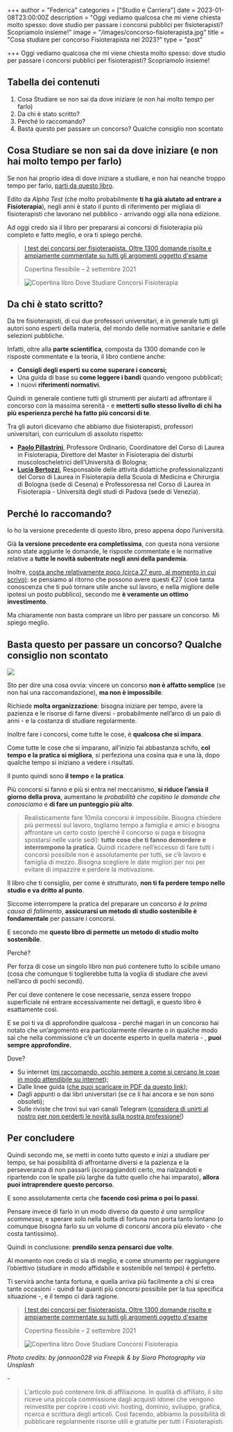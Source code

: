 +++
author = "Federica"
categories = ["Studio e Carriera"]
date = 2023-01-08T23:00:00Z
description = "Oggi vediamo qualcosa che mi viene chiesta molto spesso: dove studio per passare i concorsi pubblici per fisioterapisti? Scopriamolo insieme!"
image = "/images/concorso-fisioterapista.jpg"
title = "Cosa studiare per concorso Fisioterapista nel 2023?"
type = "post"

+++
Oggi vediamo qualcosa che mi viene chiesta molto spesso: dove studio per passare i concorsi pubblici per fisioterapisti? Scopriamolo insieme!

## Tabella dei contenuti

1. Cosa Studiare se non sai da dove iniziare (e non hai molto tempo per farlo)
2. Da chi è stato scritto?
3. Perché lo raccomando?
4. Basta questo per passare un concorso? Qualche consiglio non scontato

## Cosa Studiare se non sai da dove iniziare (e non hai molto tempo per farlo)

Se non hai proprio idea di dove iniziare a studiare, e non hai neanche troppo tempo per farlo, [parti da questo libro](https://amzn.to/3WWvvfB).

Edito da _Alpha Test_ (che molto probabilmente **ti ha già aiutato ad entrare a Fisioterapia**), negli anni è stato il punto di riferimento per migliaia di fisioterapisti che lavorano nel pubblico - arrivando oggi alla nona edizione.

Ad oggi credo sia il libro per prepararsi ai concorsi di fisioterapia più completo e fatto meglio, e ora ti spiego perché.

> [I test dei concorsi per fisioterapista. Oltre 1300 domande risolte e ampiamente commentate su tutti gli argomenti oggetto d'esame ](https://amzn.to/3VXteQa "I test dei concorsi per fisioterapista. Oltre 1300 domande risolte e ampiamente commentate su tutti gli argomenti oggetto d'esame Copertina flessibile – 2 settembre 2021 | Amazon.it")
>
> Copertina flessibile – 2 settembre 2021
>
> ![Copertina libro Dove Studiare Concorsi Fisioterapia](https://m.media-amazon.com/images/I/515d1RkXr1L._SX352_BO1,204,203,200_.jpg "I test dei concorsi per fisioterapista. Oltre 1300 domande risolte e ampiamente commentate su tutti gli argomenti oggetto d'esame Copertina flessibile – 2 settembre 2021")

## Da chi è stato scritto?

Da tre fisioterapisti, di cui due professori universitari, e in generale tutti gli autori sono esperti della materia, del mondo delle normative sanitarie e delle selezioni pubbliche.

Infatti, oltre alla **parte scientifica**, composta da 1300 domande con le risposte commentate e la teoria, il libro contiene anche:

* **Consigli degli esperti su come superare i concorsi;**
* Una guida di base su **come leggere i bandi** quando vengono pubblicati;
* I nuovi **riferimenti normativi**.

Quindi in generale contiene tutti gli strumenti per aiutarti ad affrontare il concorso con la massima serenità - e **metterti sullo stesso livello di chi ha più esperienza perché ha fatto più concorsi di te**.

Tra gli autori dicevamo che abbiamo due fisioterapisti, professori universitari, con curriculum di assoluto rispetto:

* [**Paolo Pillastrini**](https://www.unibo.it/sitoweb/paolo.pillastrini), Professore Ordinario, Coordinatore del Corso di Laurea in Fisioterapia, Direttore del Master in Fisioterapia dei disturbi muscoloscheletrici dell’Università di Bologna;
* [**Lucia Bertozzi**](https://www.unibo.it/sitoweb/lucia.bertozzi/cv), Responsabile delle attività didattiche professionalizzanti del Corso di Laurea in Fisioterapia della Scuola di Medicina e Chirurgia di Bologna (sede di Cesena) e Professoressa nel Corso di Laurea in Fisioterapia - Università degli studi di Padova (sede di Venezia).

## Perché lo raccomando?

Io ho la versione precedente di questo libro, preso appena dopo l’università.

Già **la versione precedente era completissima**, con questa nona versione sono state aggiunte le domande, le risposte commentate e le normative relative a **tutte le novità subentrate negli anni della pandemia**.

Inoltre, [costa anche relativamente poco (circa 27 euro, al momento in cui scrivo)](https://amzn.to/3Iz1gqN): se pensiamo al ritorno che possono avere questi €27 (cioè tanta conoscenza che ti può tornare utile anche sul lavoro, e nella migliore delle ipotesi un posto pubblico), secondo me **è veramente un ottimo investimento**.

Ma chiaramente non basta comprare un libro per passare un concorso. Mi spiego meglio.

## Basta questo per passare un concorso? Qualche consiglio non scontato

![](/images/siora-photography-hgfy1mzy-y0-unsplash.jpg)

Sto per dire una cosa ovvia: vincere un concorso **non è affatto semplice** (se non hai una raccomandazione), **ma non è impossibile**.

Richiede **molta organizzazione**: bisogna iniziare per tempo, avere la pazienza e le risorse di farne diversi - probabilmente nell’arco di un paio di anni - e la costanza di studiare regolarmente.

Inoltre fare i concorsi, come tutte le cose, è **qualcosa che si impara**.

Come tutte le cose che si imparano, all’inizio fai abbastanza schifo, **col tempo e la pratica si migliora**, si perfeziona una cosina qua e una là, dopo qualche tempo si iniziano a vedere i risultati.

Il punto quindi sono **il tempo** e **la pratica**.

Più concorsi si fanno e più si entra nel meccanismo, **si riduce l’ansia il giorno della prova**, aumentano le _probabilità che capitino le domande che conosciamo_ e **di fare un punteggio più alto**.

> Realisticamente fare 10mila concorsi è impossibile. Bisogna chiedere più permessi sul lavoro, togliamo tempo a famiglia e amici e bisogna affrontare un certo costo (perché il concorso si paga e bisogna spostarsi nelle varie sedi): **tutte cose che ti fanno demordere e interrompono la pratica**. Quindi ricadere nell’eccesso di fare tutti i concorsi possibile non è assolutamente per tutti, se c’è lavoro e famiglia di mezzo. Bisogna scegliere le date migliori per noi per evitare di impazzire e perdere la motivazione.

Il libro che ti consiglio, per come è strutturato, **non ti fa perdere tempo nello studio e va dritto al punto**.

Siccome interrompere la pratica del preparare un concorso _è la prima causa di fallimento_, **assicurarsi un metodo di studio sostenibile è fondamentale** per passare i concorsi.

E secondo me **questo libro di permette un metodo di studio molto sostenibile**.

Perché?

Per forza di cose un singolo libro non può contenere tutto lo scibile umano (cosa che comunque ti toglierebbe tutta la voglia di studiare che avevi nell’arco di pochi secondi).

Per cui deve contenere le cose necessarie, senza essere troppo superficiale né entrare eccessivamente nei dettagli, e questo libro è esattamente così.

E se poi ti va di approfondire qualcosa - perché magari in un concorso hai notato che un’argomento era particolarmente rilevante o in qualche modo sai che nella commissione c’è un docente esperto in quella materia - , **puoi sempre approfondire.**

Dove?

* Su internet ([mi raccomando, occhio sempre a come si cercano le cose in modo attendibile su internet](https://fisioterapisti.org/come-ti-informi-dopo-la-laurea/));
* Dalle linee guida ([che puoi scaricare in PDF da questo link](https://www.santillivalter.it/wp-content/uploads/2019/09/Libro-Linee-guida-ed-evidenze-scientifiche-in-medicina-fisica-e-riabilitativa.pdf));
* Dagli appunti o dai libri universitari (se ce li hai ancora e se non sono obsoleti);
* Sulle riviste che trovi sui vari canali Telegram ([considera di unirti al nostro per non perderti le novità sulla nostra professione!](https://t.me/fisioterapisti_official "Fisioterapisti Official"))

## Per concludere

Quindi secondo me, se metti in conto tutto questo e inizi a studiare per tempo, se hai possibilità di affrontarne diversi e la pazienza e la perseveranza di non passarli (scoraggiandoti certo, ma rialzandoti e ripartendo con le spalle più larghe da tutto quello che hai imparato), **allora puoi intraprendere questo percorso**.

E sono assolutamente certa che **facendo così prima o poi lo passi**.

Pensare invece di farlo in un modo diverso da questo _è una semplice scommessa_, e sperare solo nella botta di fortuna non porta tanto lontano (o comunque bisogna farlo su un volume di concorsi ancora più elevato - che costa tantissimo).

Quindi in conclusione: **prendilo senza pensarci due volte**.

Al momento non credo ci sia di meglio, e come strumento per raggiungere l’obiettivo (studiare in modo affidabile e sostenibile nel tempo) è perfetto.

Ti servirà anche tanta fortuna, e quella arriva più facilmente a chi si crea tante occasioni - quindi fai quanti più concorsi possibile per la tua specifica situazione -, e il tempo ci darà ragione.

> [I test dei concorsi per fisioterapista. Oltre 1300 domande risolte e ampiamente commentate su tutti gli argomenti oggetto d'esame ](https://amzn.to/3VXteQa "I test dei concorsi per fisioterapista. Oltre 1300 domande risolte e ampiamente commentate su tutti gli argomenti oggetto d'esame Copertina flessibile – 2 settembre 2021 | Amazon.it")
>
> Copertina flessibile – 2 settembre 2021
>
> ![Copertina libro Dove Studiare Concorsi Fisioterapia](https://m.media-amazon.com/images/I/515d1RkXr1L._SX352_BO1,204,203,200_.jpg "I test dei concorsi per fisioterapista. Oltre 1300 domande risolte e ampiamente commentate su tutti gli argomenti oggetto d'esame Copertina flessibile – 2 settembre 2021")

_Photo credits: by jannoon028 via Freepik & by Siora Photography via Unsplash_

\-

> L'articolo può contenere link di affiliazione. In qualità di affiliato, il sito riceve una piccola commissione dagli acquisti idonei che vengono reinvestite per coprire i costi vivi: hosting, dominio, sviluppo, grafica, ricerca e scrittura degli articoli. Così facendo, abbiamo la possibilità di pubblicare regolarmente risorse utili e gratuite per tutti i Fisioterapisti.